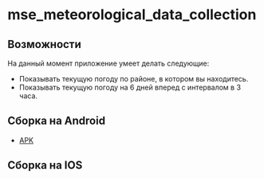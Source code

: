 # mse_meteorological_data_collection
## Возможности
На данный момент приложение умеет делать следующие:
* Показывать текущую погоду по районе, в котором вы находитесь.
* Показывать текущую погоду на 6 дней вперед с интервалом в 3 часа.

## Cборка на Android
* [APK](https://github.com/moevm/mse_meteorological_data_collection/raw/android/app-debug.apk)

## Cборка на IOS
